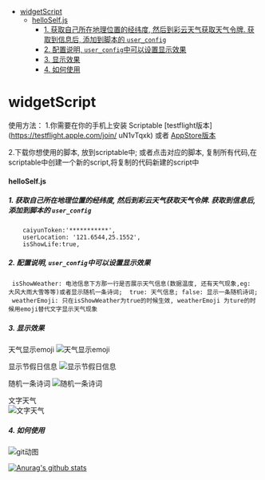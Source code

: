 - [ widgetScript](#head1)
	- [ helloSelf.js](#head2)
		- [1. 获取自己所在地理位置的经纬度, 然后到彩云天气获取天气令牌. 获取到信息后, 添加到脚本的 `user_config` ](#head3)
		- [2. 配置说明, `user_config`中可以设置显示效果](#head4)
		- [3. 显示效果](#head5)
		- [4. 如何使用](#head6)

# <span id="head1"> widgetScript</span>

使用方法：
1.你需要在你的手机上安装 Scriptable [testflight版本](https://testflight.apple.com/join/ uN1vTqxk) 或者 [AppStore版本](https://apps.apple.com/cn/app/scriptable/id1405459188)

2.下载你想使用的脚本, 放到scriptable中; 或者点击对应的脚本, 复制所有代码,在scriptable中创建一个新的script,将复制的代码新建的script中


#### <span id="head2"> helloSelf.js</span>

##### <span id="head3">1. 获取自己所在地理位置的经纬度, 然后到彩云天气获取天气令牌. 获取到信息后, 添加到脚本的 `user_config` </span>
```
	caiyunToken:'***********',
	userLocation: '121.6544,25.1552',
	isShowLife:true,
```
##### <span id="head4">2. 配置说明, `user_config`中可以设置显示效果</span>

```
 isShowWeather: 电池信息下方那一行是否展示天气信息(数据温度, 还有天气现象,eg: 大风大雨大雪等等)或者显示随机一条诗词;  true: 天气信息; false: 显示一条随机诗词;
 weatherEmoji: 只在isShowWeather为true的时候生效, weatherEmoji 为ture的时候用emoji替代文字显示天气现象

```

##### <span id="head5">3. 显示效果</span>

天气显示emoji ![天气显示emoji](https://tva1.sinaimg.cn/large/007S8ZIlly1gjl6238pshj30je0cyjtz.jpg)

显示节假日信息 ![显示节假日信息](https://tva1.sinaimg.cn/large/007S8ZIlly1gjl63i60vsj30j80awq52.jpg)


随机一条诗词  ![随机一条诗词](https://tva1.sinaimg.cn/large/007S8ZIlly1gjl640x4cmj30j40aeq4z.jpg)

文字天气  
![文字天气](https://tva1.sinaimg.cn/large/007S8ZIlly1gjl651dzy4j30j609y40f.jpg)




##### <span id="head6">4. 如何使用</span>


![git动图](https://tva1.sinaimg.cn/large/007S8ZIlly1gjl6kvny2eg30d40sib2n.gif)



[![Anurag's github stats](https://github-readme-stats.vercel.app/api?username=SuQiankun)](https://github.com/anuraghazra/github-readme-stats)
